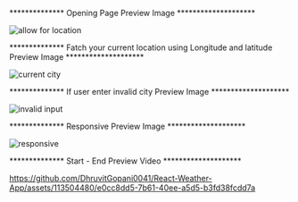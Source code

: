 

************** Opening Page Preview Image ********************

![allow for location](https://github.com/DhruvitGopani0041/React-Weather-App/assets/113504480/5f73e689-bacc-4f90-b15d-1f3765919a20)


************** Fatch your current location using Longitude and latitude Preview Image ********************

![current city](https://github.com/DhruvitGopani0041/React-Weather-App/assets/113504480/f9d81131-4787-4760-954a-1f338f55ccdc)


************** If user enter invalid city Preview Image ********************

![invalid input](https://github.com/DhruvitGopani0041/React-Weather-App/assets/113504480/97571623-05c6-430e-80ad-0e756aa7162d)


************** Responsive Preview Image ********************

![responsive](https://github.com/DhruvitGopani0041/React-Weather-App/assets/113504480/bc401f4b-a8a8-4cf6-bd06-79dda43084ec)


************** Start - End Preview Video ********************


https://github.com/DhruvitGopani0041/React-Weather-App/assets/113504480/e0cc8dd5-7b61-40ee-a5d5-b3fd38fcdd7a









